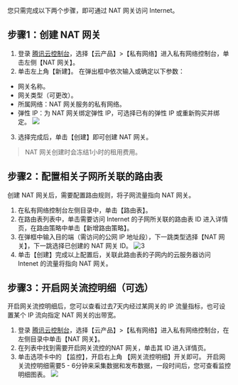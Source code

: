 您只需完成以下两个步骤，即可通过 NAT 网关访问 Internet。
## 步骤1：创建 NAT 网关
1. 登录 [腾讯云控制台](https://console.cloud.tencent.com/)，选择【云产品】>【私有网络】进入私有网络控制台，单击左侧【NAT 网关】。
2. 单击左上角【新建】。
在弹出框中依次输入或确定以下参数：
 - 网关名称。
 - 网关类型（可更改）。
 - 所属网络：NAT 网关服务的私有网络。
 - 弹性 IP：为 NAT 网关绑定弹性 IP，可选择已有的弹性 IP 或重新购买并绑定。
  ![](https://main.qcloudimg.com/raw/6ccdfa495f976947f079e32a57223448.png)
3. 选择完成后，单击【创建】即可创建 NAT 网关。

>NAT 网关创建时会冻结1小时的租用费用。

## 步骤2：配置相关子网所关联的路由表
创建 NAT 网关后，需要配置路由规则，将子网流量指向 NAT 网关。
1. 在私有网络控制台左侧目录中，单击【路由表】。
2. 在路由表列表中，单击需要访问 Internet 的子网所关联的路由表 ID 进入详情页，在路由策略中单击【新增路由策略】。
3. 在弹框中输入目的端（需访问的公网 IP 地址段），下一跳类型选择【NAT 网关】，下一跳选择已创建的 NAT 网关 ID。
 ![3](https://main.qcloudimg.com/raw/c5a27147477000a932b4060c1a12cba3.png)
4. 单击【创建】完成以上配置后，关联此路由表的子网内的云服务器访问 Intenet 的流量将指向 NAT 网关。

## 步骤3：开启网关流控明细（可选）
开启网关流控明细后，您可以查看过去7天内经过某网关的 IP 流量指标，也可设置某个 IP 流向指定 NAT 网关的出带宽。
1.	登录 [腾讯云控制台](https://console.cloud.tencent.com/)，选择【云产品】>【私有网络】进入私有网络控制台，在左侧目录中单击【NAT 网关】。
2.	在列表中找到需要开启网关流控的NAT 网关，单击其 ID 进入详情页。
3.	单击选项卡中的 【监控】，开启右上角 【网关流控明细】开关即可。
开启网关流控明细需要5 - 6分钟来采集数据和发布数据，一段时间后，您可查看监控明细图表。
 ![](https://main.qcloudimg.com/raw/303636f1463bcfbd9fcf376f3da19739.png)

